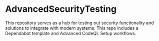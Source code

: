 # AdvancedSecurityTesting
This repository serves as a hub for testing out security functionality and solutions to integrate with modern systems.
This repo includes a Dependabot template and Advanced CodeQL Setup workflows.
